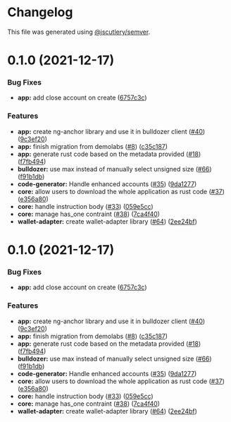 # Changelog

This file was generated using [@jscutlery/semver](https://github.com/jscutlery/semver).

# 0.1.0 (2021-12-17)


### Bug Fixes

* **app:** add close account on create ([6757c3c](https://github.com/andresmgsl/platform/commit/6757c3c67b87bba4f99fc8db526a4ddce0a0a7c0))


### Features

* **app:** create ng-anchor library and use it in bulldozer client ([#40](https://github.com/andresmgsl/platform/issues/40)) ([9c3ef20](https://github.com/andresmgsl/platform/commit/9c3ef203ad091093808049a7a3ca12385c5cac4c))
* **app:** finish migration from demolabs ([#8](https://github.com/andresmgsl/platform/issues/8)) ([c35c187](https://github.com/andresmgsl/platform/commit/c35c1879c2570fb946118458436e24fb304af415))
* **app:** generate rust code based on the metadata provided ([#18](https://github.com/andresmgsl/platform/issues/18)) ([f7fb494](https://github.com/andresmgsl/platform/commit/f7fb49491bb4ec2d98a4f123f3f45d033d1fec99))
* **bulldozer:** use max instead of manually select unsigned size ([#66](https://github.com/andresmgsl/platform/issues/66)) ([f91b1db](https://github.com/andresmgsl/platform/commit/f91b1db1ff99d0559d4043f556371ff455cb3a14))
* **code-generator:** Handle enhanced accounts ([#35](https://github.com/andresmgsl/platform/issues/35)) ([9da1277](https://github.com/andresmgsl/platform/commit/9da1277e0319a595d14e4c855f38698604f9e3f6))
* **core:** allow users to download the whole application as rust code ([#37](https://github.com/andresmgsl/platform/issues/37)) ([e356a80](https://github.com/andresmgsl/platform/commit/e356a8045351650362d8913b4cc491341d77f522))
* **core:** handle instruction body ([#33](https://github.com/andresmgsl/platform/issues/33)) ([059e5cc](https://github.com/andresmgsl/platform/commit/059e5cce7262132f33b502db9dbc19846a9c6e5c))
* **core:** manage has_one contraint ([#38](https://github.com/andresmgsl/platform/issues/38)) ([7ca4f40](https://github.com/andresmgsl/platform/commit/7ca4f4022d235d6c8fd944f638b9abc084bddd45))
* **wallet-adapter:** create wallet-adapter library ([#64](https://github.com/andresmgsl/platform/issues/64)) ([2ee24bf](https://github.com/andresmgsl/platform/commit/2ee24bf853e64cbc7063c2b287f45279f7910ddc))



# 0.1.0 (2021-12-17)


### Bug Fixes

* **app:** add close account on create ([6757c3c](https://github.com/andresmgsl/platform/commit/6757c3c67b87bba4f99fc8db526a4ddce0a0a7c0))


### Features

* **app:** create ng-anchor library and use it in bulldozer client ([#40](https://github.com/andresmgsl/platform/issues/40)) ([9c3ef20](https://github.com/andresmgsl/platform/commit/9c3ef203ad091093808049a7a3ca12385c5cac4c))
* **app:** finish migration from demolabs ([#8](https://github.com/andresmgsl/platform/issues/8)) ([c35c187](https://github.com/andresmgsl/platform/commit/c35c1879c2570fb946118458436e24fb304af415))
* **app:** generate rust code based on the metadata provided ([#18](https://github.com/andresmgsl/platform/issues/18)) ([f7fb494](https://github.com/andresmgsl/platform/commit/f7fb49491bb4ec2d98a4f123f3f45d033d1fec99))
* **bulldozer:** use max instead of manually select unsigned size ([#66](https://github.com/andresmgsl/platform/issues/66)) ([f91b1db](https://github.com/andresmgsl/platform/commit/f91b1db1ff99d0559d4043f556371ff455cb3a14))
* **code-generator:** Handle enhanced accounts ([#35](https://github.com/andresmgsl/platform/issues/35)) ([9da1277](https://github.com/andresmgsl/platform/commit/9da1277e0319a595d14e4c855f38698604f9e3f6))
* **core:** allow users to download the whole application as rust code ([#37](https://github.com/andresmgsl/platform/issues/37)) ([e356a80](https://github.com/andresmgsl/platform/commit/e356a8045351650362d8913b4cc491341d77f522))
* **core:** handle instruction body ([#33](https://github.com/andresmgsl/platform/issues/33)) ([059e5cc](https://github.com/andresmgsl/platform/commit/059e5cce7262132f33b502db9dbc19846a9c6e5c))
* **core:** manage has_one contraint ([#38](https://github.com/andresmgsl/platform/issues/38)) ([7ca4f40](https://github.com/andresmgsl/platform/commit/7ca4f4022d235d6c8fd944f638b9abc084bddd45))
* **wallet-adapter:** create wallet-adapter library ([#64](https://github.com/andresmgsl/platform/issues/64)) ([2ee24bf](https://github.com/andresmgsl/platform/commit/2ee24bf853e64cbc7063c2b287f45279f7910ddc))
